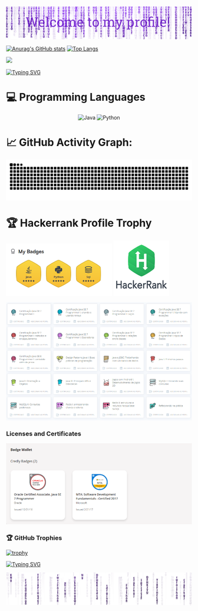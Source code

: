![src/header.png](src/header.png)

<!---
KleberVales/KleberVales is a ✨ special ✨ repository because its `README.md` (this file) appears on your GitHub profile.
You can click the Preview link to take a look at your changes.
--->
[![Anurag's GitHub stats](https://github-readme-stats.vercel.app/api?username=klebervales)](https://github.com/anuraghazra/github-readme-stats)
[![Top Langs](https://github-readme-stats.vercel.app/api/top-langs/?username=klebervales&layout=compact)](https://github.com/anuraghazra/github-readme-stats)

![](assets/Bottom_up.svg)



<!--   my-ticker -->    
[![Typing SVG](https://readme-typing-svg.herokuapp.com?color=4b0082&center=true&vCenter=true&width=600&lines=Hi+there+👋,+I+am+Kleber+Vales;+Welcome+to+My+Profile!;Over+4+years+of+programming+experience;Always+learning+new+things)](https://git.io/typing-svg)

<!--   GitHub stats graph -->

# 💻 Programming Languages
<div align="center">
    <!-- Replace with your skills -->
    <img src="https://img.shields.io/badge/Java-007396?style=for-the-badge&logo=Java&logoColor=white" alt="Java" />
    <!-- Add more badges similarly -->
  <!-- Replace with your skills -->
    <img src="https://img.shields.io/badge/Java-007396?style=for-the-badge&logo=Python&logoColor=white" alt="Python" />
    <!-- Add more badges similarly -->
</div>


# 📈 GitHub Activity Graph:

<!--   green snake -->
![BEPb's github activity graph](https://raw.githubusercontent.com/BEPb/BEPb/output/github-contribution-grid-snake.svg)

# 🏆 Hackerrank Profile Trophy
</div>

<p align="center"> 

<img src="./src/badges_hackerrank.png" alt="Metrics" width="57%"> <img src="./src/hackerrank-logo.jpg" alt="Metrics" 
width="30%">

</p>

![badges_alura.png](src%2Fbadges_alura.png)

### Licenses and Certificates
![credly.png](src%2Fcredly.png)


### 🏆 GitHub Trophies
[![trophy](https://github-profile-trophy.vercel.app/?username=klebervales)](https://github.com/ryo-ma/github-profile-trophy)

[![Typing SVG](https://readme-typing-svg.herokuapp.com?color=4b0082&center=true&vCenter=true&width=600&lines=Thanks+for+visiting)](https://git.io/typing-svg)

![src/footer.png](src/footer.png)






